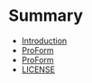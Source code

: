 # Summary

* [Introduction](Readme.md)
* [ProForm](ProForm.java)
* [ProForm](ProForm.png)
* [LICENSE](LICENSE.md)
